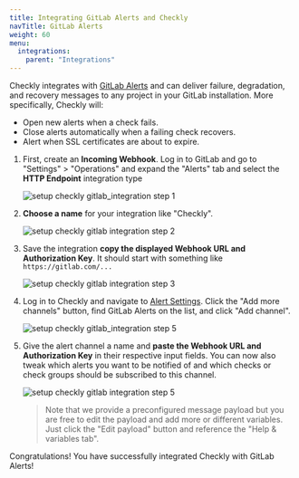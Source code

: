 ```yaml
---
title: Integrating GitLab Alerts and Checkly
navTitle: GitLab Alerts
weight: 60
menu:
  integrations:
    parent: "Integrations"
---
```


Checkly integrates with [GitLab Alerts](https://docs.gitlab.com/ee/operations/incident_management/alerts.html) and can
deliver failure, degradation, and recovery messages to any project in your GitLab installation. More specifically, Checkly will:

- Open new alerts when a check fails.
- Close alerts automatically when a failing check recovers.
- Alert when SSL certificates are about to expire.

1. First, create an **Incoming Webhook**. Log in to GitLab and go to "Settings" > "Operations" and expand the "Alerts" tab
and select the **HTTP Endpoint** integration type 

   ![setup checkly gitlab_integration step 1](/docs/images/integrations/gitlab/gitlab_step1.png)

2. **Choose a name** for your integration like "Checkly".

   ![setup checkly gitlab integration step 2](/docs/images/integrations/gitlab/gitlab_step2.png)

3. Save the integration **copy the displayed Webhook URL and Authorization Key**. It should start with something like `https://gitlab.com/...`

   ![setup checkly gitlab integration step 3](/docs/images/integrations/gitlab/gitlab_step3.png)


4. Log in to Checkly and navigate to [Alert Settings](https://app.checklyhq.com/alert-settings/).
   Click the "Add more channels" button, find GitLab Alerts on the list, and click "Add channel".

   ![setup checkly gitlab_integration step 5](/docs/images/integrations/gitlab/gitlab_step4.png)


6. Give the alert channel a name and **paste the Webhook URL and Authorization Key** in their respective input fields. You can now also tweak
   which alerts you want to be notified of and which checks or check groups should be subscribed to this channel.

   ![setup checkly gitlab integration step 5](/docs/images/integrations/gitlab/gitlab_step5.png)

   > Note that we provide a preconfigured message payload but you are free to edit the payload and add more or different
   > variables. Just click the "Edit payload" button and reference the "Help & variables tab".

Congratulations! You have successfully integrated Checkly with GitLab Alerts!
